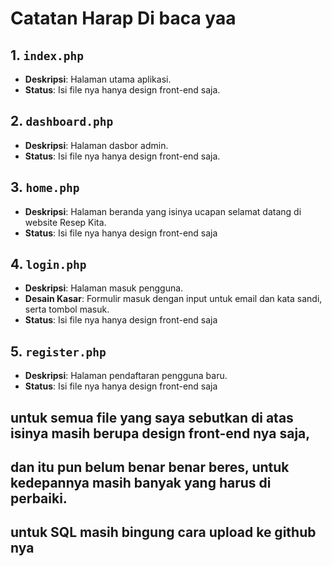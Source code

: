 # Catatan Harap Di baca yaa 

## 1. `index.php`

- **Deskripsi**: Halaman utama aplikasi.
- **Status**: Isi file nya hanya design front-end saja.

## 2. `dashboard.php`

- **Deskripsi**: Halaman dasbor admin.
- **Status**: Isi file nya hanya design front-end saja.

## 3. `home.php`

- **Deskripsi**: Halaman beranda yang isinya ucapan selamat datang di website Resep Kita.
- **Status**: Isi file nya hanya design front-end saja

## 4. `login.php`

- **Deskripsi**: Halaman masuk pengguna.
- **Desain Kasar**: Formulir masuk dengan input untuk email dan kata sandi, serta tombol masuk.
- **Status**: Isi file nya hanya design front-end saja

## 5. `register.php`

- **Deskripsi**: Halaman pendaftaran pengguna baru.
- **Status**: Isi file nya hanya design front-end saja

## untuk semua file yang saya sebutkan di atas isinya masih berupa design front-end nya saja,
## dan itu pun belum benar benar beres, untuk kedepannya masih banyak yang harus di perbaiki.

## untuk SQL masih bingung cara upload ke github nya 

